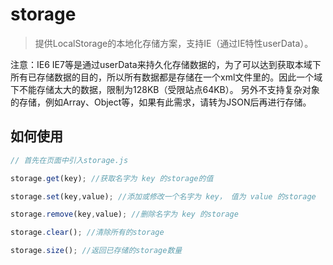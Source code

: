 storage
=======

> 提供LocalStorage的本地化存储方案，支持IE（通过IE特性userData）。

注意：IE6 IE7等是通过userData来持久化存储数据的，为了可以达到获取本域下所有已存储数据的目的，所以所有数据都是存储在一个xml文件里的。因此一个域下不能存储太大的数据，限制为128KB（受限站点64KB）。
另外不支持复杂对象的存储，例如Array、Object等，如果有此需求，请转为JSON后再进行存储。

## 如何使用
```javascript
// 首先在页面中引入storage.js

storage.get(key); //获取名字为 key 的storage的值

storage.set(key,value); //添加或修改一个名字为 key， 值为 value 的storage

storage.remove(key,value); //删除名字为 key 的storage

storage.clear(); //清除所有的storage

storage.size(); //返回已存储的storage数量

````
